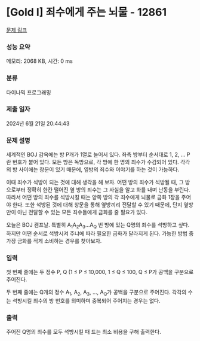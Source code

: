 # [Gold I] 죄수에게 주는 뇌물 - 12861 

[문제 링크](https://www.acmicpc.net/problem/12861) 

### 성능 요약

메모리: 2068 KB, 시간: 0 ms

### 분류

다이나믹 프로그래밍

### 제출 일자

2024년 6월 21일 20:44:43

### 문제 설명

<p>세계적인 BOJ 감옥에는 방 P개가 1열로 늘어서 있다. 좌측 방부터 순서대로 1, 2, ... P란 번호가 붙어 있다. 모든 방은 독방으로, 각 방에 한 명의 죄수가 수감되어 있다. 각각의 방 사이에는 창문이 있기 때문에, 옆방의 죄수와 이야기를 하는 것이 가능하다.</p>

<p>이때 죄수가 석방이 되는 것에 대해 생각을 해 보자. 어떤 방의 죄수가 석방될 때, 그 방으로부터 정확히 한칸 떨어진 옆 방의 죄수는 그 사실을 알고 화를 내며 난동을 부린다. 따라서 어떤 방의 죄수를 석방시킬 때는 양쪽 방의 각 죄수에게 뇌물로 금화 1장을 주어야 한다. 또한 석방된 것에 대해 창문을 통해 옆방끼리 전달할 수 있기 때문에, 단지 옆방만이 아닌 전달할 수 있는 모든 죄수들에게 금화를 줄 필요가 있다.</p>

<p>오늘은 BOJ 캠프날. 특별히 A<sub>1</sub>A<sub>2</sub>A<sub>3</sub>...A<sub>Q</sub> 번 방에 있는 Q명의 죄수를 석방하고 싶다. 하지만 어떤 순서로 석방시켜 주냐에 따라 필요한 금화가 달라지게 된다. 가능한 방법 중 가장 금화를 적게 소비하는 경우를 찾아보자.</p>

### 입력 

 <p>첫 번째 줄에는 두 정수 P, Q (1 ≤ P ≤ 10,000, 1 ≤ Q ≤ 100, Q ≤ P가 공백을 구분으로 주어진다.</p>

<p>두 번째 줄에는 Q개의 정수 A<sub>1</sub>, A<sub>2</sub>, A<sub>3</sub>, ..., A<sub>Q</sub>가 공백을 구분으로 주어진다. 각각의 수는 석방시킬 죄수의 방 번호를 의미하며 중복되어 주어지는 경우는 없다.</p>

### 출력 

 <p>주어진 Q명의 죄수를 모두 석방시킬 때 드는 최소 비용을 구해 출력한다.</p>

